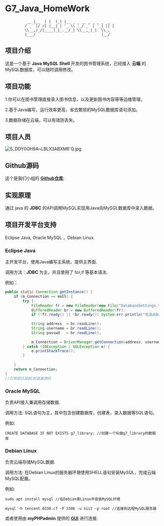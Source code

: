 # G7_Java_HomeWork

			  __ |__  | |  (_) |__ _ _ __ _ _ _ _  _ 	
			 / _` |/ /| |__| | '_ \\ '_/ _` | '_| || |	
			 \\__,/_/|____|_|_.__/_| \\__,_|_|  \\_,	
			 |___/                              |__/		


## 项目介绍

这是一个基于 **Java** **MySQL** **Shell** 开发的图书管理系统，已经接入 **云端** 的MySQL数据库，可以随时调用修改。

## 项目功能

1.你可以在图书管理直接录入图书信息，以及更新图书内容等等运维管理。

2.基于Java编写，运行效率更高，省去繁琐的MySQL数据库语句添加。

3.数据存储在云端，可以有效防丢失。

## 项目人员

![S_DDY0OH9A~LBLX3ABXM6`Q.jpg](https://s2.loli.net/2022/06/16/a9jYKRrUxmhTnqC.jpg)

## Github源码

这个是我们小组的 [**Github仓库**](https://git.imaries.cf/Kmroiosn/Homework_LibraryManageSystem);

## 实现原理

通过 java 的 **JDBC** 的API调用MySQL实现用Java向MySQL数据库中录入数据。

## 项目开发平台支持

Eclipse Java, Oracle MySQL ，Debian Linux.

### Eclipse Java

主开发平台，使用Java编写主系统，提供主界面.

调用方法：**JDBC** 为主，并且使用了 for,if 等基本语法.

例如：

```java
public static Connection getInstance() {
	if (m_Connection == null) {
		try {
			FileReader fr = new FileReader(new File("DatabaseSettings.txt"));
			BufferedReader br = new BufferedReader(fr);
			if (!fr.ready() || !br.ready()) System.err.println("无法从DatabaseSettings.txt中获取数据库访问信息");
			
			String address  = br.readLine();
			String username = br.readLine();
			String passwd   = br.readLine();
					
			m_Connection = DriverManager.getConnection(address, username, passwd);
		} catch (IOException | SQLException e) {
			e.printStackTrace();
		}
		
	}
	return m_Connection;
}
//引用部分JDBC的连接源码
```

### Oracle MySQL

负责API接入兼调用存储数据.

调用方法: SQL语句为主，其中包含创建数据库，创建表，录入数据等SQL语句。

例如:

`CREATE DATABASE IF NOT EXISTS g7_library; //创建一个叫做g7_library的数据库` 

### Debian Linux

负责云端存储MySQL数据.

调用方法: 在Debian Linux的服务器环境使用SHELL语句安装MySQL，完成云端MySQL配置。

例如:

`sudo apt install mysql //在Debian类Linux中安装MySQL环境`

`mysql -h tencent.0330.cf -P 3306 -u niit -p root //连接到远程MySQL服务器`

或者使用由 **myPHPadmin** 提供的 [**GUI**](http://114.132.189.77:888/phpmyadmin_45eb48f3ff573c4a/) 进行连接.
